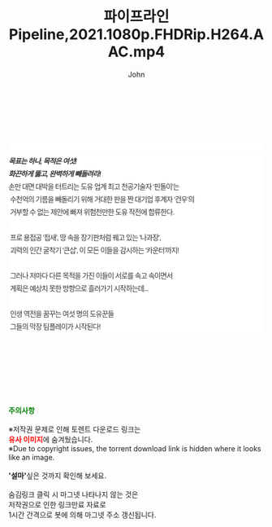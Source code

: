 ﻿---
layout: post
title:  "파이프라인 Pipeline,2021.1080p.FHDRip.H264.AAC.mp4"
author: John
categories: [ 영화 ]
tags: [  ]
image:  
description: "파이프라인 Pipeline,2021.1080p.FHDRip.H264.AAC.mp4 torrent 정보 공유"
toc: true
toc_sticky: true
---

<br>
<div class="view-img">
<a class="view_image" href="https://torrentmobile59.com/bbs/view_image.php?fn=%2Fdata%2Ffile%2Fmovie%2F1999782722_TviK2AQq_2b8591aca2784aee5c8fe7b934f7ff11d160a987.jpg" target="_blank"><img alt="" class="img-tag" content="https://torrentmobile59.com/data/file/movie/1999782722_TviK2AQq_2b8591aca2784aee5c8fe7b934f7ff11d160a987.jpg" itemprop="image" src="https://torrentmobile59.com/data/file/movie/1999782722_TviK2AQq_2b8591aca2784aee5c8fe7b934f7ff11d160a987.jpg"/></a><a class="view_image" href="https://torrentmobile59.com/bbs/view_image.php?fn=%2Fdata%2Ffile%2Fmovie%2F1999782722_rF9bUjHA_9c3ed8f88bfa66a41f62e6178a3733a7dab89dbb.jpg" target="_blank"><img alt="" class="img-tag" content="https://torrentmobile59.com/data/file/movie/1999782722_rF9bUjHA_9c3ed8f88bfa66a41f62e6178a3733a7dab89dbb.jpg" itemprop="image" src="https://torrentmobile59.com/data/file/movie/1999782722_rF9bUjHA_9c3ed8f88bfa66a41f62e6178a3733a7dab89dbb.jpg"/></a></div><div class="view-content" itemprop="description">
<p><br/></p><div class="title_area" style="margin:0px 0px 9px;padding:0px;list-style:none;font-size:12px;font-family:'나눔고딕', NanumGothic, '돋움', Dotum, Helvetica, 'AppleSDGothicNeo-Medium', AppleGothic, sans-serif;height:30px;float:none;background-color:rgb(255,255,255);"><h4 class="h_story" style="margin:5px 10px 0px 0px;padding:0px;list-style:none;font-size:12px;font-family:'돋움', sans-serif;height:18px;width:49px;background:url(&quot;https://ssl.pstatic.net/static/movie/2020/10/h_tx_sp5.png&quot;) no-repeat 0px -17px;float:left;"><strong class="blind" style="margin:0px;padding:0px;list-style:none;font-size:0px;font-family:inherit;color:inherit;width:1px;height:1px;line-height:0;">줄거리</strong></h4></div><h5 class="h_tx_story" style="margin:-7px 0px 1px;padding:0px;list-style:none;font-size:14px;font-family:'나눔고딕', NanumGothic, Helvetica, sans-serif;color:rgb(51,51,51);background-image:url(&quot;https://ssl.pstatic.net/static/movie/2014/01/blank.gif&quot;);letter-spacing:-1px;line-height:25px;background-color:rgb(255,255,255);">목표는 하나, 목적은 여섯!<br style="list-style:none;font-size:12px;font-family:'돋움', sans-serif;color:rgb(0,0,0);"/>화끈하게 뚫고, 완벽하게 빼돌려라!</h5><p class="con_tx" style="margin-top:-1px;margin-bottom:-6px;list-style:none;font-size:14px;font-family:'나눔고딕', NanumGothic, '돋움', Dotum, Helvetica, 'AppleSDGothicNeo-Medium', AppleGothic, sans-serif;color:rgb(51,51,51);background-image:url(&quot;https://ssl.pstatic.net/static/movie/2014/01/blank.gif&quot;);letter-spacing:-1px;line-height:25px;background-color:rgb(255,255,255);">손만 대면 대박을 터트리는 도유 업계 최고 천공기술자 ‘핀돌이’는<br style="list-style:none;font-size:12px;font-family:'돋움', sans-serif;color:rgb(0,0,0);"/> 수천억의 기름을 빼돌리기 위해 거대한 판을 짠 대기업 후계자 ‘건우’의<br style="list-style:none;font-size:12px;font-family:'돋움', sans-serif;color:rgb(0,0,0);"/> 거부할 수 없는 제안에 빠져 위험천만한 도유 작전에 합류한다.<br style="list-style:none;font-size:12px;font-family:'돋움', sans-serif;color:rgb(0,0,0);"/> <br style="list-style:none;font-size:12px;font-family:'돋움', sans-serif;color:rgb(0,0,0);"/> 프로 용접공 '접새', 땅 속을 장기판처럼 꿰고 있는 '나과장',<br style="list-style:none;font-size:12px;font-family:'돋움', sans-serif;color:rgb(0,0,0);"/> 괴력의 인간 굴착기 '큰삽', 이 모든 이들을 감시하는 '카운터'까지!<br style="list-style:none;font-size:12px;font-family:'돋움', sans-serif;color:rgb(0,0,0);"/> <br style="list-style:none;font-size:12px;font-family:'돋움', sans-serif;color:rgb(0,0,0);"/> 그러나 저마다 다른 목적을 가진 이들이 서로를 속고 속이면서<br style="list-style:none;font-size:12px;font-family:'돋움', sans-serif;color:rgb(0,0,0);"/> 계획은 예상치 못한 방향으로 흘러가기 시작하는데...<br style="list-style:none;font-size:12px;font-family:'돋움', sans-serif;color:rgb(0,0,0);"/> <br style="list-style:none;font-size:12px;font-family:'돋움', sans-serif;color:rgb(0,0,0);"/> 인생 역전을 꿈꾸는 여섯 명의 도유꾼들<br style="list-style:none;font-size:12px;font-family:'돋움', sans-serif;color:rgb(0,0,0);"/> 그들의 막장 팀플레이가 시작된다!</p> </div>
    
<br><br><br><br><br><br><br>
<p data-ke-size="size16"><b><span style="color: green;">주의사항</span></b><br /><br />※저작권 문제로 인해 토렌트 다운로드 링크는<br /><b><span style="color: red;">유사 이미지</span></b>에 숨겨뒀습니다.<br />※Due to copyright issues, the torrent download link is hidden where it looks like an image.<br /><br /><b>'설마'</b>싶은 것까지 확인해 보세요.<br /><br />숨김링크 클릭 시 마그넷 나타나지 않는 것은<br />저작권으로 인한 링크만료 자료로<br />1시간 간격으로 봇에 의해 마그넷 주소 갱신됩니다.</p>
